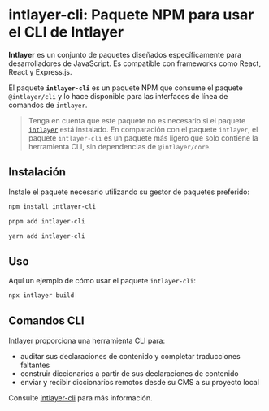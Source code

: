 # intlayer-cli: Paquete NPM para usar el CLI de Intlayer

**Intlayer** es un conjunto de paquetes diseñados específicamente para desarrolladores de JavaScript. Es compatible con frameworks como React, React y Express.js.

El paquete **`intlayer-cli`** es un paquete NPM que consume el paquete `@intlayer/cli` y lo hace disponible para las interfaces de línea de comandos de `intlayer`.

> Tenga en cuenta que este paquete no es necesario si el paquete [`intlayer`](https://github.com/aymericzip/intlayer/tree/main/docs/es/packages/intlayer/index.md) está instalado. En comparación con el paquete `intlayer`, el paquete `intlayer-cli` es un paquete más ligero que solo contiene la herramienta CLI, sin dependencias de `@intlayer/core`.

## Instalación

Instale el paquete necesario utilizando su gestor de paquetes preferido:

```bash packageManager="npm"
npm install intlayer-cli
```

```bash packageManager="pnpm"
pnpm add intlayer-cli
```

```bash packageManager="yarn"
yarn add intlayer-cli
```

## Uso

Aquí un ejemplo de cómo usar el paquete `intlayer-cli`:

```bash
npx intlayer build
```

## Comandos CLI

Intlayer proporciona una herramienta CLI para:

- auditar sus declaraciones de contenido y completar traducciones faltantes
- construir diccionarios a partir de sus declaraciones de contenido
- enviar y recibir diccionarios remotos desde su CMS a su proyecto local

Consulte [intlayer-cli](https://github.com/aymericzip/intlayer/blob/main/docs/es/intlayer_cli.md) para más información.
